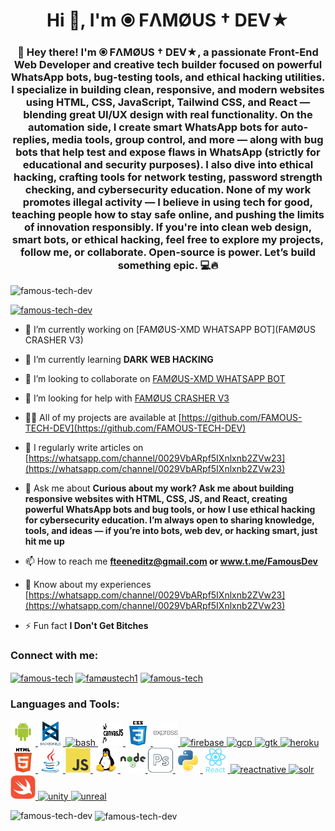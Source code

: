 <h1 align="center">Hi 👋, I'm ⦿ FΛMØUS † DEV★</h1>
<h3 align="center">👋 Hey there! I'm ⦿ FΛMØUS † DEV★, a passionate Front-End Web Developer and creative tech builder focused on powerful WhatsApp bots, bug-testing tools, and ethical hacking utilities. I specialize in building clean, responsive, and modern websites using HTML, CSS, JavaScript, Tailwind CSS, and React — blending great UI/UX design with real functionality. On the automation side, I create smart WhatsApp bots for auto-replies, media tools, group control, and more — along with bug bots that help test and expose flaws in WhatsApp (strictly for educational and security purposes). I also dive into ethical hacking, crafting tools for network testing, password strength checking, and cybersecurity education. None of my work promotes illegal activity — I believe in using tech for good, teaching people how to stay safe online, and pushing the limits of innovation responsibly. If you're into clean web design, smart bots, or ethical hacking, feel free to explore my projects, follow me, or collaborate. Open-source is power. Let’s build something epic. 💻🔥</h3>

<p align="left"> <img src="https://komarev.com/ghpvc/?username=famous-tech-dev&label=Profile%20views&color=0e75b6&style=flat" alt="famous-tech-dev" /> </p>

<p align="left"> <a href="https://github.com/ryo-ma/github-profile-trophy"><img src="https://github-profile-trophy.vercel.app/?username=famous-tech-dev" alt="famous-tech-dev" /></a> </p>

- 🔭 I’m currently working on [FAMØUS-XMD WHATSAPP BOT](FAMØUS CRASHER V3)

- 🌱 I’m currently learning **DARK WEB HACKING**

- 👯 I’m looking to collaborate on [FAMØUS-XMD WHATSAPP BOT](www.t.me/FamousDev)

- 🤝 I’m looking for help with [FAMØUS CRASHER V3](www.t.me/FamousDev)

- 👨‍💻 All of my projects are available at [https://github.com/FAMOUS-TECH-DEV](https://github.com/FAMOUS-TECH-DEV)

- 📝 I regularly write articles on [https://whatsapp.com/channel/0029VbARpf5IXnlxnb2ZVw23](https://whatsapp.com/channel/0029VbARpf5IXnlxnb2ZVw23)

- 💬 Ask me about **Curious about my work? Ask me about building responsive websites with HTML, CSS, JS, and React, creating powerful WhatsApp bots and bug tools, or how I use ethical hacking for cybersecurity education. I’m always open to sharing knowledge, tools, and ideas — if you’re into bots, web dev, or hacking smart, just hit me up**

- 📫 How to reach me **fteeneditz@gmail.com or www.t.me/FamousDev**

- 📄 Know about my experiences [https://whatsapp.com/channel/0029VbARpf5IXnlxnb2ZVw23](https://whatsapp.com/channel/0029VbARpf5IXnlxnb2ZVw23)

- ⚡ Fun fact **I Don't Get Bitches**

<h3 align="left">Connect with me:</h3>
<p align="left">
<a href="https://fb.com/famous-tech" target="blank"><img align="center" src="https://raw.githubusercontent.com/rahuldkjain/github-profile-readme-generator/master/src/images/icons/Social/facebook.svg" alt="famous-tech" height="30" width="40" /></a>
<a href="https://instagram.com/famøustech1" target="blank"><img align="center" src="https://raw.githubusercontent.com/rahuldkjain/github-profile-readme-generator/master/src/images/icons/Social/instagram.svg" alt="famøustech1" height="30" width="40" /></a>
<a href="https://www.youtube.com/c/famous-tech" target="blank"><img align="center" src="https://raw.githubusercontent.com/rahuldkjain/github-profile-readme-generator/master/src/images/icons/Social/youtube.svg" alt="famous-tech" height="30" width="40" /></a>
</p>

<h3 align="left">Languages and Tools:</h3>
<p align="left"> <a href="https://developer.android.com" target="_blank" rel="noreferrer"> <img src="https://raw.githubusercontent.com/devicons/devicon/master/icons/android/android-original-wordmark.svg" alt="android" width="40" height="40"/> </a> <a href="https://backbonejs.org" target="_blank" rel="noreferrer"> <img src="https://raw.githubusercontent.com/devicons/devicon/master/icons/backbonejs/backbonejs-original-wordmark.svg" alt="backbonejs" width="40" height="40"/> </a> <a href="https://www.gnu.org/software/bash/" target="_blank" rel="noreferrer"> <img src="https://www.vectorlogo.zone/logos/gnu_bash/gnu_bash-icon.svg" alt="bash" width="40" height="40"/> </a> <a href="https://canvasjs.com" target="_blank" rel="noreferrer"> <img src="https://raw.githubusercontent.com/Hardik0307/Hardik0307/master/assets/canvasjs-charts.svg" alt="canvasjs" width="40" height="40"/> </a> <a href="https://www.w3schools.com/css/" target="_blank" rel="noreferrer"> <img src="https://raw.githubusercontent.com/devicons/devicon/master/icons/css3/css3-original-wordmark.svg" alt="css3" width="40" height="40"/> </a> <a href="https://expressjs.com" target="_blank" rel="noreferrer"> <img src="https://raw.githubusercontent.com/devicons/devicon/master/icons/express/express-original-wordmark.svg" alt="express" width="40" height="40"/> </a> <a href="https://firebase.google.com/" target="_blank" rel="noreferrer"> <img src="https://www.vectorlogo.zone/logos/firebase/firebase-icon.svg" alt="firebase" width="40" height="40"/> </a> <a href="https://cloud.google.com" target="_blank" rel="noreferrer"> <img src="https://www.vectorlogo.zone/logos/google_cloud/google_cloud-icon.svg" alt="gcp" width="40" height="40"/> </a> <a href="https://www.gtk.org/" target="_blank" rel="noreferrer"> <img src="https://upload.wikimedia.org/wikipedia/commons/7/71/GTK_logo.svg" alt="gtk" width="40" height="40"/> </a> <a href="https://heroku.com" target="_blank" rel="noreferrer"> <img src="https://www.vectorlogo.zone/logos/heroku/heroku-icon.svg" alt="heroku" width="40" height="40"/> </a> <a href="https://www.w3.org/html/" target="_blank" rel="noreferrer"> <img src="https://raw.githubusercontent.com/devicons/devicon/master/icons/html5/html5-original-wordmark.svg" alt="html5" width="40" height="40"/> </a> <a href="https://www.java.com" target="_blank" rel="noreferrer"> <img src="https://raw.githubusercontent.com/devicons/devicon/master/icons/java/java-original.svg" alt="java" width="40" height="40"/> </a> <a href="https://developer.mozilla.org/en-US/docs/Web/JavaScript" target="_blank" rel="noreferrer"> <img src="https://raw.githubusercontent.com/devicons/devicon/master/icons/javascript/javascript-original.svg" alt="javascript" width="40" height="40"/> </a> <a href="https://www.linux.org/" target="_blank" rel="noreferrer"> <img src="https://raw.githubusercontent.com/devicons/devicon/master/icons/linux/linux-original.svg" alt="linux" width="40" height="40"/> </a> <a href="https://nodejs.org" target="_blank" rel="noreferrer"> <img src="https://raw.githubusercontent.com/devicons/devicon/master/icons/nodejs/nodejs-original-wordmark.svg" alt="nodejs" width="40" height="40"/> </a> <a href="https://www.photoshop.com/en" target="_blank" rel="noreferrer"> <img src="https://raw.githubusercontent.com/devicons/devicon/master/icons/photoshop/photoshop-line.svg" alt="photoshop" width="40" height="40"/> </a> <a href="https://www.python.org" target="_blank" rel="noreferrer"> <img src="https://raw.githubusercontent.com/devicons/devicon/master/icons/python/python-original.svg" alt="python" width="40" height="40"/> </a> <a href="https://reactjs.org/" target="_blank" rel="noreferrer"> <img src="https://raw.githubusercontent.com/devicons/devicon/master/icons/react/react-original-wordmark.svg" alt="react" width="40" height="40"/> </a> <a href="https://reactnative.dev/" target="_blank" rel="noreferrer"> <img src="https://reactnative.dev/img/header_logo.svg" alt="reactnative" width="40" height="40"/> </a> <a href="https://lucene.apache.org/solr/" target="_blank" rel="noreferrer"> <img src="https://www.vectorlogo.zone/logos/apache_solr/apache_solr-icon.svg" alt="solr" width="40" height="40"/> </a> <a href="https://developer.apple.com/swift/" target="_blank" rel="noreferrer"> <img src="https://raw.githubusercontent.com/devicons/devicon/master/icons/swift/swift-original.svg" alt="swift" width="40" height="40"/> </a> <a href="https://unity.com/" target="_blank" rel="noreferrer"> <img src="https://www.vectorlogo.zone/logos/unity3d/unity3d-icon.svg" alt="unity" width="40" height="40"/> </a> <a href="https://unrealengine.com/" target="_blank" rel="noreferrer"> <img src="https://raw.githubusercontent.com/kenangundogan/fontisto/036b7eca71aab1bef8e6a0518f7329f13ed62f6b/icons/svg/brand/unreal-engine.svg" alt="unreal" width="40" height="40"/> </a> </p>

<p><img align="left" src="https://github-readme-stats.vercel.app/api/top-langs?username=famous-tech-dev&show_icons=true&locale=en&layout=compact" alt="famous-tech-dev" /></p>

<p>&nbsp;<img align="center" src="https://github-readme-stats.vercel.app/api?username=famous-tech-dev&show_icons=true&locale=en" alt="famous-tech-dev" /></p>

